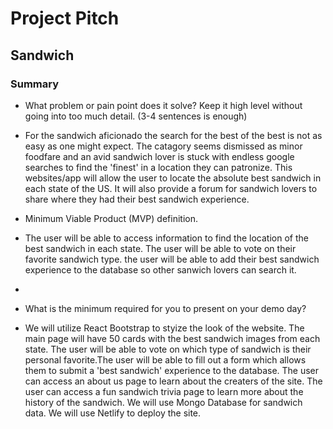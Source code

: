 # Project Pitch 

## Sandwich

### Summary

- What problem or pain point does it solve? Keep it high level without going into too much detail. (3-4 sentences is enough)
- For the sandwich aficionado the search for the best of the best is not as easy as one might expect. The catagory seems dismissed as minor foodfare and an avid sandwich lover is stuck with endless google searches to find the 'finest' in a location they can patronize. This websites/app will allow the user to locate the absolute best sandwich in each state of the US. It will also provide a forum for sandwich lovers to share where they had their best sandwich experience.

- Minimum Viable Product (MVP) definition.
- The user will be able to access information to find the location of the best sandwich in each state. The user will be able to vote on their favorite sandwich type. the user will be able to add their best sandwich experience to the database so other sanwich lovers can search it. 
-
- What is the minimum required for you to present on your demo day?
-  We will utilize React Bootstrap to styize the look of the website. The main page will have 50 cards with the best sandwich images from each state. The user will be able to vote on which type of sandwich is their personal favorite.The user will be able to fill out a form which allows them to submit a 'best sandwich' experience to the database. The user can access an about us page to learn about the creaters of the site. The user can access a fun sandwich trivia page to learn more about the history of the sandwich. We will use Mongo Database for sandwich data. We will use Netlify to deploy the site.

